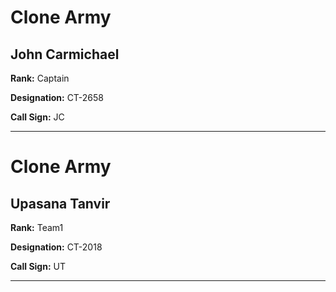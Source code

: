 # Clone Army

## John Carmichael

**Rank:** Captain

**Designation:** CT-2658

**Call Sign:** JC

----
# Clone Army

## Upasana Tanvir

**Rank:** Team1

**Designation:** CT-2018

**Call Sign:** UT

----

